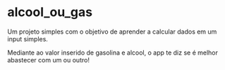 # alcool_ou_gas

Um projeto simples com o objetivo de aprender a calcular dados em um input simples.

Mediante ao valor inserido de gasolina e alcool, o app te diz se é melhor abastecer com um ou outro!
